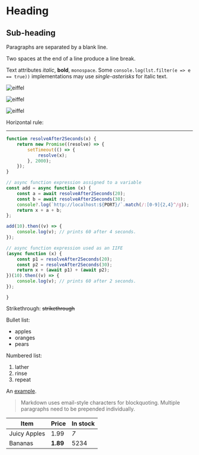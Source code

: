 # Heading

## Sub-heading

Paragraphs are separated
by a blank line.

Two spaces at the end of a line
produce a line break.

Text attributes _italic_,
**bold**, `monospace`. Some `console.log(lst.filter(e => e == true))` implementations may use _single-asterisks_ for italic text.

![eiffel](eiffel.jpg)

![eiffel](eiffel.jpg)

![eiffel](eiffel.jpg)


Horizontal rule:

---

```js
function resolveAfter2Seconds(x) {
	return new Promise((resolve) => {
		setTimeout(() => {
			resolve(x);
		}, 2000);
	});
}

// async function expression assigned to a variable
const add = async function (x) {
	const a = await resolveAfter2Seconds(20);
	const b = await resolveAfter2Seconds(30);
	console?.log(`http://localhost:${PORT}/`.match(/:[0-9]{2,4}^/g));
	return x + a + b;
};

add(10).then((v) => {
	console.log(v); // prints 60 after 4 seconds.
});

// async function expression used as an IIFE
(async function (x) {
	const p1 = resolveAfter2Seconds(20);
	const p2 = resolveAfter2Seconds(30);
	return x + (await p1) + (await p2);
})(10).then((v) => {
	console.log(v); // prints 60 after 2 seconds.
});
```

```beurihiuerh
}
```

Strikethrough:
~~strikethrough~~

Bullet list:

- apples
- oranges
- pears

Numbered list:

1. lather
2. rinse
3. repeat

An [example](http://example.com).

> Markdown uses email-style
> characters for blockquoting.
> Multiple paragraphs need to be prepended individually.

| Item         | Price    | In stock |
| ------------ | -------- | -------- |
| Juicy Apples | 1.99     | _7_      |
| Bananas      | **1.89** | 5234     |
